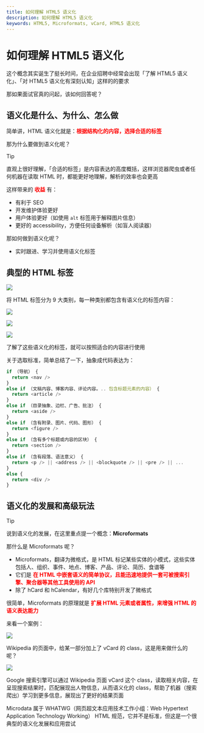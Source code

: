 ```yaml
---
title: 如何理解 HTML5 语义化
description: 如何理解 HTML5 语义化
keywords: HTML5, Microformats, vCard, HTML5 语义化
---
```


# 如何理解 HTML5 语义化

这个概念其实诞生了挺长时间，在企业招聘中经常会出现「了解 HTML5 语义化」、「对 HTML5 语义化有深刻认知」这样的的要求

那如果面试官真的问起，该如何回答呢？

## 语义化是什么、为什么、怎么做

简单讲，HTML 语义化就是：**<font color=red>根据结构化的内容，选择合适的标签</font>**

那为什么要做到语义化呢？

> [!tip]
> 直观上很好理解，「合适的标签」是内容表达的高度概括，这样浏览器爬虫或者任何机器在读取 HTML 时，都能更好地理解，解析的效率也会更高

这样带来的 **<font color=red>收益</font>** 有：

- 有利于 SEO
- 开发维护体验更好
- 用户体验更好（如使用 `alt` 标签用于解释图片信息）
- 更好的 accessibility，方便任何设备解析（如盲人阅读器）

那如何做到语义化呢？

- 实时跟进、学习并使用语义化标签

## 典型的 HTML 标签

![](https://cdn.jsdmirror.com/gh/zxwin0125/image-repo/img/HTML/04.webp)

将 HTML 标签分为 9 大类别，每一种类别都包含有语义化的标签内容：

![](https://cdn.jsdmirror.com/gh/zxwin0125/image-repo/img/HTML/05.webp)

![](https://cdn.jsdmirror.com/gh/zxwin0125/image-repo/img/HTML/06.webp)

![](https://cdn.jsdmirror.com/gh/zxwin0125/image-repo/img/HTML/07.webp)

了解了这些语义化的标签，就可以按照适合的内容进行使用

关于选取标准，简单总结了一下，抽象成代码表达为：

```JavaScript
if （导航） {
  return <nav />
}
else if （文稿内容、博客内容、评论内容。.. 包含标题元素的内容） {
  return <article />
}
else if （目录抽象、边栏、广告、批注） {
  return <aside />
}
else if （含有附录、图片、代码、图形） {
  return <figure />
}
else if （含有多个标题或内容的区块） {
  return <section />
}
else if （含有段落、语法意义） {
  return <p /> || <address /> || <blockquote /> || <pre /> || ...
}
else {
  return <div />
}
```

## 语义化的发展和高级玩法

> [!tip]
> 说到语义化的发展，在这里重点提一个概念：**Microformats**

那什么是 Microformats 呢？

- Microformats，翻译为微格式，是 HTML 标记某些实体的小模式，这些实体包括人、组织、事件、地点、博客、产品、评论、简历、食谱等
- 它们是 **<font color=red>在 HTML 中嵌套语义的简单协议，且能迅速地提供一套可被搜索引擎、聚合器等其他工具使用的 API</font>**
- 除了 hCard 和 hCalendar，有好几个库特别开发了微格式

很简单，Microformats 的原理就是 **<font color=red>扩展 HTML 元素或者属性，来增强 HTML 的语义表达能力</font>**

来看一个案例：

![](https://cdn.jsdmirror.com/gh/zxwin0125/image-repo/img/HTML/08.webp)

Wikipedia 的页面中，给某一部分加上了 vCard 的 class，这是用来做什么的呢？

![](https://cdn.jsdmirror.com/gh/zxwin0125/image-repo/img/HTML/09.webp)

Google 搜索引擎可以通过 Wikipedia 页面 vCard 这个 class，读取相关内容，在呈现搜索结果时，匹配展现出人物信息，从而语义化的 class，帮助了机器（搜索爬出）学习到更多信息，展现出了更好的结果页面

Microdata 属于 WHATWG（网页超文本应用技术工作小组：Web Hypertext Application Technology Working） HTML 规范，它并不是标准，但这是一个很典型的语义化发展和应用尝试
